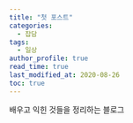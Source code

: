 ```yaml
---
title: "첫 포스트"
categories:
  - 잡담
tags:
  - 일상
author_profile: true
read_time: true
last_modified_at: 2020-08-26
toc: true
---
```


배우고 익힌 것들을 정리하는 블로그

